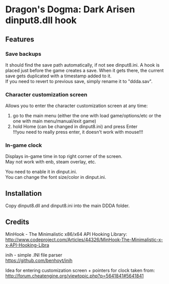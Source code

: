 # Dragon's Dogma: Dark Arisen dinput8.dll hook
## Features
### Save backups
It should find the save path automatically, if not see dinput8.ini.
A hook is placed just before the game creates a save. When it gets there, the current save gets duplicated with a timestamp added to it.  
If you need to revert to previous save, simply rename it to "ddda.sav".

### Character customization screen
Allows you to enter the character customization screen at any time:  
1) go to the main menu (either the one with load game/options/etc or the one with main menu/manual/exit game)  
2) hold Home (can be changed in dinput8.ini) and press Enter  
!!!you need to really press enter, it doesn't work with mouse!!!

### In-game clock
Displays in-game time in top right corner of the screen.  
May not work with enb, steam overlay, etc.

You need to enable it in dinput.ini.  
You can change the font size/color in dinput.ini.

## Installation
Copy dinput8.dll and dinput8.ini into the main DDDA folder.

## Credits
MinHook - The Minimalistic x86/x64 API Hooking Library:  
http://www.codeproject.com/Articles/44326/MinHook-The-Minimalistic-x-x-API-Hooking-Libra

inih - simple .INI file parser  
https://github.com/benhoyt/inih

Idea for entering customization screen + pointers for clock taken from:  
http://forum.cheatengine.org/viewtopic.php?p=5641841#5641841
